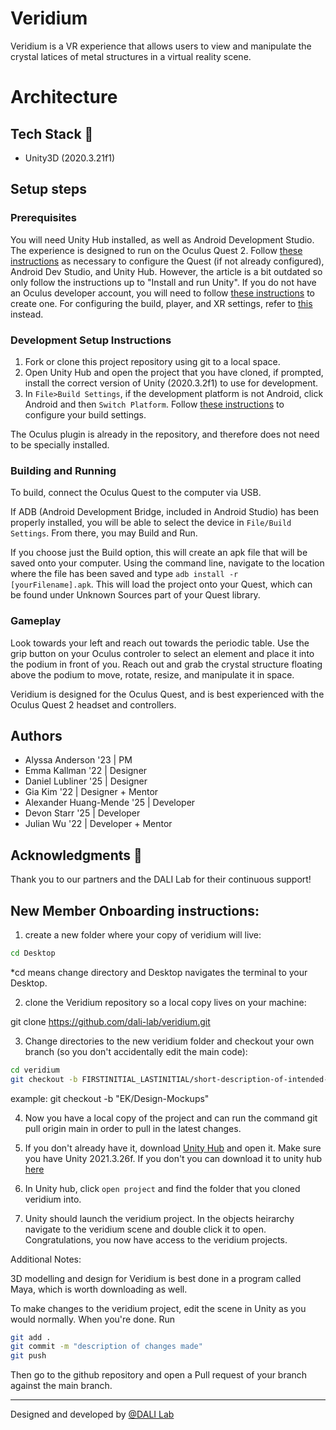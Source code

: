 # Veridium

Veridium is a VR experience that allows users to view and manipulate the crystal latices of metal structures in a virtual reality scene.

# Architecture

## Tech Stack 🥞
- Unity3D (2020.3.21f1)

## Setup steps

### Prerequisites

You will need Unity Hub installed, as well as Android Development Studio. The experience is designed to run on the Oculus Quest 2. Follow [these instructions](https://circuitstream.com/blog/oculus-quest-unity-setup/) as necessary to configure the Quest (if not already configured), Android Dev Studio, and Unity Hub. However, the article is a bit outdated so only follow the instructions up to "Install and run Unity". If you do not have an Oculus developer account, you will need to follow [these instructions](https://learn.adafruit.com/sideloading-on-oculus-quest/enable-developer-mode) to create one. For configuring the build, player, and XR settings, refer to [this](https://developer.oculus.com/documentation/unity/unity-conf-settings/) instead.

### Development Setup Instructions

1. Fork or clone this project repository using git to a local space.
2. Open Unity Hub and open the project that you have cloned, if prompted, install the correct version of Unity (2020.3.2f1) to use for development.
3. In `File>Build Settings`, if the development platform is not Android, click Android and then `Switch Platform`. Follow [these instructions](https://developer.oculus.com/documentation/unity/unity-conf-settings/) to configure your build settings.

The Oculus plugin is already in the repository, and therefore does not need to be specially installed.

### Building and Running

To build, connect the Oculus Quest to the computer via USB.

If ADB (Android Development Bridge, included in Android Studio) has been properly installed, you will be able to select the device in `File/Build Settings`. From there, you may Build and Run.

If you choose just the Build option, this will create an apk file that will be saved onto your computer. Using the command line, navigate to the location where the file has been saved and type `adb install -r [yourFilename].apk`. This will load the project onto your Quest, which can be found under Unknown Sources part of your Quest library.


### Gameplay

Look towards your left and reach out towards the periodic table. Use the grip button on your Oculus controler to select an element and place it into the podium in front of you. Reach out and grab the crystal structure floating above the podium to move, rotate, resize, and manipulate it in space.

Veridium is designed for the Oculus Quest, and is best experienced with the Oculus Quest 2 headset and controllers.


## Authors
* Alyssa Anderson '23 | PM
* Emma Kallman '22 | Designer
* Daniel Lubliner '25 | Designer
* Gia Kim '22 | Designer + Mentor
* Alexander Huang-Mende '25 | Developer
* Devon Starr '25 | Developer
* Julian Wu '22 | Developer + Mentor


## Acknowledgments 🤝
Thank you to our partners and the DALI Lab for their continuous support!

## New Member Onboarding instructions:

 1) create a new folder where your copy of veridium will live:

```bash
cd Desktop
```
*cd means change directory and Desktop navigates the terminal to your Desktop.

2) clone the Veridium repository so a local copy lives on your machine:

git clone https://github.com/dali-lab/veridium.git

3) Change directories to the new veridium folder and checkout your own branch (so you don't accidentally edit the main code):

```bash
cd veridium
git checkout -b FIRSTINITIAL_LASTINITIAL/short-description-of-intended-changes
```
example: git checkout -b "EK/Design-Mockups" 

4)  Now you have a local copy of the project and can run the command git pull origin main in order to pull in the latest changes.

5) If you don't already have it, download [Unity Hub](https://unity3d.com/get-unity/download) and open it. Make sure you have Unity 2021.3.26f. If you don't you can download it to unity hub [here](https://unity3d.com/get-unity/download/archive)

6) In Unity hub, click `open project` and find the folder that you cloned veridium into.

7) Unity should launch the veridium project.  In the objects heirarchy navigate to the veridium scene and double click it to open.  Congratulations, you now have access to the veridium projects.



Additional Notes: 

3D modelling and design for Veridium is best done in a program called Maya, which is worth downloading as well.

To make changes to the veridium project, edit the scene in Unity as you would normally. When you're done.  Run

```bash
git add .
git commit -m "description of changes made"
git push 
```

Then go to the github repository and open a Pull request of your branch against the main branch. 



---
Designed and developed by [@DALI Lab](https://github.com/dali-lab)
